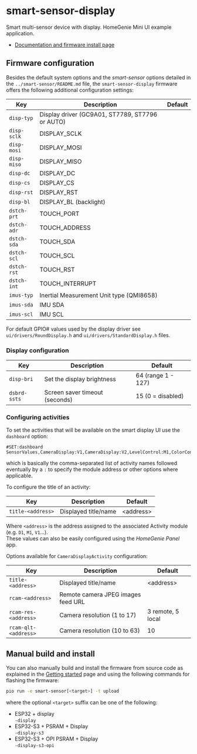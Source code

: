 
# smart-sensor-display

Smart multi-sensor device with display. HomeGenie Mini UI example application.

- [Documentation and firmware install page](https://homegenie.it/mini/1.2/examples/smart-display/)


## Firmware configuration

Besides the default system options and the *smart-sensor* options detailed in the `../smart-sensor/README.md` file,
the `smart-sensor-display` firmware offers the following additional configuration settings:

| Key         | Description                                     | Default |
|-------------|-------------------------------------------------|---------|
| `disp-typ`  | Display driver (GC9A01, ST7789, ST7796 or AUTO) |         |
| `disp-sclk` | DISPLAY_SCLK                                    |         |
| `disp-mosi` | DISPLAY_MOSI                                    |         |
| `disp-miso` | DISPLAY_MISO                                    |         |
| `disp-dc`   | DISPLAY_DC                                      |         |
| `disp-cs`   | DISPLAY_CS                                      |         |
| `disp-rst`  | DISPLAY_RST                                     |         |
| `disp-bl`   | DISPLAY_BL (backlight)                          |         |
| `dstch-prt` | TOUCH_PORT                                      |         |
| `dstch-adr` | TOUCH_ADDRESS                                   |         |
| `dstch-sda` | TOUCH_SDA                                       |         |
| `dstch-scl` | TOUCH_SCL                                       |         |
| `dstch-rst` | TOUCH_RST                                       |         |
| `dstch-int` | TOUCH_INTERRUPT                                 |         |
| `imus-typ`  | Inertial Measurement Unit type (QMI8658)        |         |
| `imus-sda`  | IMU SDA                                         |         |
| `imus-scl`  | IMU SCL                                         |         |

For default GPIO# values used by the display driver see `ui/drivers/RoundDisplay.h` and
`ui/drivers/StandardDisplay.h` files.


### Display configuration


| Key          | Description                    | Default             |
|--------------|--------------------------------|---------------------|
| `disp-bri`   | Set the display brightness     | 64 (range 1 - 127)  |
| `dsbrd-ssts` | Screen saver timeout (seconds) | 15 (0 = disabled)   |


### Configuring activities

To set the activities that will be available on the smart display UI use the `dashboard` option:

```
#SET:dashboard SensorValues,CameraDisplay:V1,CameraDisplay:V2,LevelControl:M1,ColorControl:H1,ColorControl:H2,DigitalClock
```

which is basically the comma-separated list of activity names followed eventually by a `:` to specify the module address
or other options where applicable.

To configure the title of an activity:

| Key                  | Description                        | Default         |
|----------------------|------------------------------------|-----------------|
| `title-<address>`    | Displayed title/name               | &lt;address&gt; |

Where `<address>` is the address assigned to the associated Activity module
(e.g. `D1`, `M1`, `V1`...).  
These values can also be easily configured using the *HomeGenie Panel* app.

Options available for `CameraDisplayActivity` configuration:

| Key                  | Description                        | Default           |
|----------------------|------------------------------------|-------------------|
| `title-<address>`    | Displayed title/name               | &lt;address&gt;   |
| `rcam-<address>`     | Remote camera JPEG images feed URL |                   |
| `rcam-res-<address>` | Camera resolution (1 to 17)        | 3 remote, 5 local |
| `rcam-qlt-<address>` | Camera resolution (10 to 63)       | 10                |


## Manual build and install

You can also manually build and install the firmware from source code
as explained in the [Getting started](https://homegenie.it/mini/1.2/getting-started#custom-firmware) page
and using the following commands for flashing the firmware:

```bash
pio run -e smart-sensor[<target>] -t upload
```

where the optional `<target>` suffix can be one of the following:
- ESP32 + display  
  `-display`
- ESP32-S3 + PSRAM + Display  
  `-display-s3`
- ESP32-S3 + OPI PSRAM + Display  
    `-display-s3-opi`
